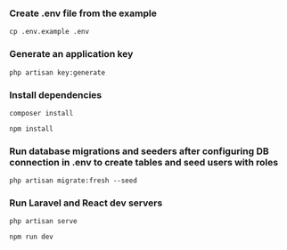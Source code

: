 ### Create .env file from the example
```
cp .env.example .env
```

### Generate an application key
```
php artisan key:generate
```

### Install dependencies
```
composer install
```
```
npm install
```

### Run database migrations and seeders after configuring DB connection in .env to create tables and seed users with roles
```
php artisan migrate:fresh --seed
```

### Run Laravel and React dev servers
```
php artisan serve
```
```
npm run dev
```
